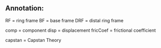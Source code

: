 ## Annotation:
RF = ring frame
BF = base frame
DRF = distal ring frame

comp = component
disp = displacement
fricCoef = frictional coefficient

capstan = Capstan Theory